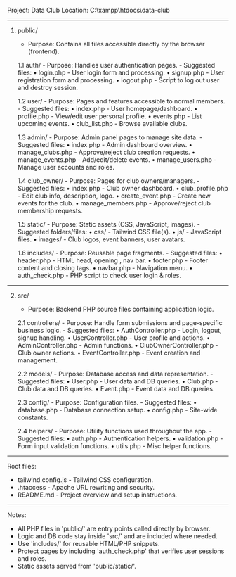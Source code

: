Project: Data Club
Location: C:\xampp\htdocs\data-club

-------------------------------------------------------
1. public/
   - Purpose: Contains all files accessible directly by the browser (frontend).
   
   1.1 auth/
       - Purpose: Handles user authentication pages.
       - Suggested files:
         • login.php       - User login form and processing.
         • signup.php      - User registration form and processing.
         • logout.php      - Script to log out user and destroy session.
   
   1.2 user/
       - Purpose: Pages and features accessible to normal members.
       - Suggested files:
         • index.php       - User homepage/dashboard.
         • profile.php     - View/edit user personal profile.
         • events.php      - List upcoming events.
         • club_list.php   - Browse available clubs.
   
   1.3 admin/
       - Purpose: Admin panel pages to manage site data.
       - Suggested files:
         • index.php           - Admin dashboard overview.
         • manage_clubs.php    - Approve/reject club creation requests.
         • manage_events.php   - Add/edit/delete events.
         • manage_users.php    - Manage user accounts and roles.
   
   1.4 club_owner/
       - Purpose: Pages for club owners/managers.
       - Suggested files:
         • index.php           - Club owner dashboard.
         • club_profile.php    - Edit club info, description, logo.
         • create_event.php    - Create new events for the club.
         • manage_members.php  - Approve/reject club membership requests.
   
   1.5 static/
       - Purpose: Static assets (CSS, JavaScript, images).
       - Suggested folders/files:
         • css/                - Tailwind CSS file(s).
         • js/                 - JavaScript files.
         • images/             - Club logos, event banners, user avatars.
   
   1.6 includes/
       - Purpose: Reusable page fragments.
       - Suggested files:
         • header.php          - HTML head, opening <body>, nav bar.
         • footer.php          - Footer content and closing tags.
         • navbar.php          - Navigation menu.
         • auth_check.php      - PHP script to check user login & roles.
   
-------------------------------------------------------
2. src/
   - Purpose: Backend PHP source files containing application logic.
   
   2.1 controllers/
       - Purpose: Handle form submissions and page-specific business logic.
       - Suggested files:
         • AuthController.php      - Login, logout, signup handling.
         • UserController.php      - User profile and actions.
         • AdminController.php     - Admin functions.
         • ClubOwnerController.php - Club owner actions.
         • EventController.php     - Event creation and management.
   
   2.2 models/
       - Purpose: Database access and data representation.
       - Suggested files:
         • User.php                - User data and DB queries.
         • Club.php                - Club data and DB queries.
         • Event.php               - Event data and DB queries.
   
   2.3 config/
       - Purpose: Configuration files.
       - Suggested files:
         • database.php            - Database connection setup.
         • config.php              - Site-wide constants.
   
   2.4 helpers/
       - Purpose: Utility functions used throughout the app.
       - Suggested files:
         • auth.php                - Authentication helpers.
         • validation.php          - Form input validation functions.
         • utils.php               - Misc helper functions.
   
-------------------------------------------------------
Root files:
- tailwind.config.js              - Tailwind CSS configuration.
- .htaccess                      - Apache URL rewriting and security.
- README.md                      - Project overview and setup instructions.

-------------------------------------------------------
Notes:
- All PHP files in 'public/' are entry points called directly by browser.
- Logic and DB code stay inside 'src/' and are included where needed.
- Use 'includes/' for reusable HTML/PHP snippets.
- Protect pages by including 'auth_check.php' that verifies user sessions and roles.
- Static assets served from 'public/static/'.

